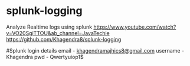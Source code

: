 # splunk-logging
Analyze Realtime logs using splunk
https://www.youtube.com/watch?v=VO20SgiTTOU&ab_channel=JavaTechie
https://github.com/Khagendra8/splunk-logging

#Splunk login details
email - khagendramajhics8@gmail.com
username - Khagendra
pwd - Qwertyuiop1$